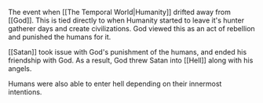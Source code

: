 The event when [[The Temporal World|Humanity]] drifted away from [[God]]. This is tied directly to when Humanity started to leave it's hunter gatherer days and create civilizations. God viewed this as an act of rebellion and punished the humans for it. 

[[Satan]] took issue with God's punishment of the humans, and ended his friendship with God. As a result, God threw Satan into [[Hell]] along with his angels.

Humans were also able to enter hell depending on their innermost intentions.